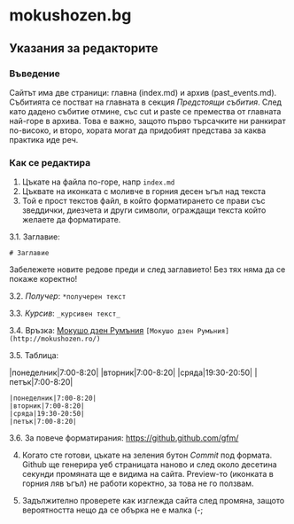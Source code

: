 # mokushozen.bg
## Указания за редакторите

### Въведение
Сайтът има две страници: главна (index.md) и архив (past_events.md). Събитията се постват на главната в секция *Предстоящи събития*. След като дадено събитие отмине, със cut и paste се премества от главната най-горе в архива. Това е важно, защото първо търсачките ни ранкират по-високо, и второ, хората могат да придобият представа за каква практика иде реч.

### Как се редактира

1. Цъкате на файла по-горе, напр `index.md`
2. Цъквате на иконката с моливче в горния десен ъгъл над текста
3. Той е прост текстов файл, в който форматирането се прави със зведдички, диезчета и други символи, ограждащи текста който желаете да форматирате.

 3.1. Заглавие: 

    # Заглавие

Забележете новите редове преди и след заглавието! Без тях няма да се покаже коректно!

 3.2. *Получер*: `*получерен текст`
 
 3.3. _Курсив_: `_курсивен текст_`
 
 3.4. Връзка:  [Мокушо дзен Румъния](http://mokushozen.ro/) `[Мокушо дзен Румъния](http://mokushozen.ro/)`
 
 3.5. Таблица: 

   |понеделник|7:00-8:20|
   |вторник|7:00-8:20|
   |сряда|19:30-20:50|
   |петък|7:00-8:20|

   ```
   |понеделник|7:00-8:20|
   |вторник|7:00-8:20|
   |сряда|19:30-20:50|
   |петък|7:00-8:20|
   ```
 3.6. За повече форматирания: https://github.github.com/gfm/

4. Когато сте готови, цъкате на зеления бутон *Commit* под формата. Github ще генерира уеб страницата наново и след около десетина секунди промяната ще е видима на сайта. Preview-то (иконката в горния ляв ъгъл) не работи коректно, за това не го ползвам.

5. Задължително проверете как изглежда сайта след промяна, защото вероятността нещо да се обърка не е малка (-;
